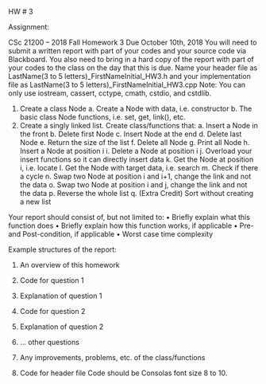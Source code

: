 HW # 3

Assignment:

CSc 21200 – 2018 Fall Homework 3
Due October 10th, 2018
You will need to submit a written report with part of your codes and your source code via Blackboard. You also need to bring in a hard copy of the report with part of your codes to the class on the day that this is due.
Name your header file as LastName(3 to 5 letters)_FirstNameInitial_HW3.h and your implementation file as LastName(3 to 5 letters)_FirstNameInitial_HW3.cpp
Note: You can only use iostream, cassert, cctype, cmath, cstdio, and cstdlib.
1. Create a class Node
a. Create a Node with data, i.e. constructor
b. The basic class Node functions, i.e. set, get, link(), etc.
2. Create a singly linked list. Create class/functions that:
a. Insert a Node in the front
b. Delete first Node
c. Insert Node at the end
d. Delete last Node
e. Return the size of the list
f. Delete all Node
g. Print all Node
h. Insert a Node at position i
i. Delete a Node at position i
j. Overload your insert functions so it can directly insert data
k. Get the Node at position i, i.e. locate
l. Get the Node with target data, i.e. search
m. Check if there a cycle
n. Swap two Node at position i and i+1, change the link and not the data
o. Swap two Node at position i and j, change the link and not the data
p. Reverse the whole list
q. (Extra Credit) Sort without creating a new list




Your report should consist of, but not limited to:
• Briefly explain what this function does
• Briefly explain how this function works, if applicable
• Pre- and Post-condition, if applicable
• Worst case time complexity



Example structures of the report:
1. An overview of this homework
2. Code for question 1
3. Explanation of question 1
4. Code for question 2
5. Explanation of question 2

6. ... other questions
7. Any improvements, problems, etc. of the class/functions
8. Code for header file
Code should be Consolas font size 8 to 10.
